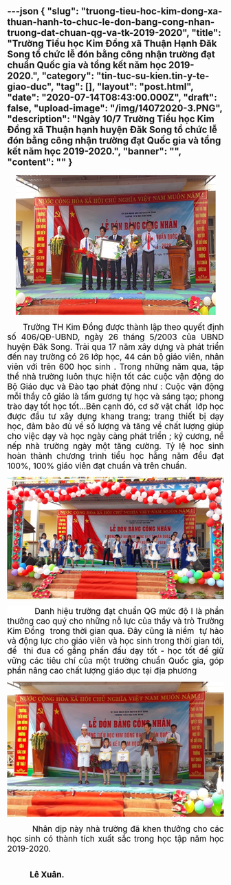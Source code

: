 ---json
{
    "slug": "truong-tieu-hoc-kim-dong-xa-thuan-hanh-to-chuc-le-don-bang-cong-nhan-truong-dat-chuan-qg-va-tk-2019-2020",
    "title": "Trường Tiểu học Kim Đồng xã Thuận Hạnh Đăk Song tổ chức lễ đón bằng công nhận trường đạt chuẩn Quốc gia và tổng kết năm học 2019-2020.",
    "category": "tin-tuc-su-kien.tin-y-te-giao-duc",
    "tag": [],
    "layout": "post.html",
    "date": "2020-07-14T08:43:00.000Z",
    "draft": false,
    "upload-image": "/img/14072020-3.PNG",
    "description": "Ngày 10/7 Trường Tiểu học Kim Đồng xã Thuận hạnh huyện Đăk Song tổ chức lễ đón bằng công nhận trường đạt Quốc gia và tổng kết năm học 2019-2020.",
    "banner": "",
    "__content__": ""
}
---
<p style="text-align:center"><img alt="" src="/img/14072020-1.PNG" /></p>

<p style="text-align:justify"><strong><em>&nbsp;&nbsp;&nbsp;&nbsp;&nbsp;&nbsp;&nbsp;&nbsp;&nbsp; </em></strong><span style="font-size:14.0pt"><span style="color:black">Trường TH Kim Đồng được th&agrave;nh lập theo quyết định số 406/QĐ-UBND, ng&agrave;y 26 th&aacute;ng 5/2003 của UBND huyện Đăk Song. Trải qua 17 năm x&acirc;y dựng v&agrave; ph&aacute;t triển đến nay trường c&oacute; 26 lớp học, 44 c&aacute;n bộ gi&aacute;o vi&ecirc;n, nh&acirc;n vi&ecirc;n với tr&ecirc;n 600 học sinh . Trong những năm qua, tập thể nh&agrave; trường lu&ocirc;n thực hiện tốt c&aacute;c cuộc vận động do Bộ Gi&aacute;o dục v&agrave; Đ&agrave;o tạo ph&aacute;t động như : Cuộc vận động mỗi thầy c&ocirc; gi&aacute;o l&agrave; tấm gương tự học v&agrave; s&aacute;ng tạo; phong tr&agrave;o dạy tốt học tốt&hellip;B&ecirc;n cạnh đ&oacute;, cơ sở vật chất <span style="background-color:white">&nbsp;lớp học được đầu tư x&acirc;y dựng khang trang; trang thiết bị dạy học, đảm bảo đủ về số lượng v&agrave; tăng về chất lượng gi&uacute;p cho việc dạy v&agrave; học ng&agrave;y c&agrave;ng ph&aacute;t triển ; kỷ cương, nề nếp nh&agrave; trường ng&agrave;y một tăng cường. Tỷ lệ học sinh ho&agrave;n th&agrave;nh chương tr&igrave;nh tiểu học hằng năm đều đạt 100%, 100% gi&aacute;o vi&ecirc;n đạt chuẩn v&agrave; tr&ecirc;n chuẩn. </span></span></span></p>

<p style="text-align:center"><img alt="" src="/img/14072020-2.PNG" /></p>

<p style="text-align:justify"><span style="font-size:14.0pt"><span style="background-color:white"><span style="color:black">&nbsp;&nbsp;&nbsp;&nbsp;&nbsp;&nbsp;&nbsp;&nbsp;&nbsp; Danh hiệu trường đạt chuẩn QG mức độ I l&agrave; phần thưởng cao qu&yacute; cho những nỗ lực của thầy v&agrave; tr&ograve; Trường Kim Đồng&nbsp; trong thời gian qua. Đ&acirc;y cũng l&agrave; niềm&nbsp; tự h&agrave;o v&agrave; động lực cho gi&aacute;o vi&ecirc;n v&agrave; học sinh trong thời gian tới, để&nbsp; thi đua cố gắng phấn đấu dạy tốt - học tốt để giữ vững c&aacute;c ti&ecirc;u ch&iacute; của một trường chuẩn Quốc gia, g&oacute;p phần n&acirc;ng cao chất lượng gi&aacute;o dục tại địa phương </span></span></span></p>

<p style="text-align:center"><img alt="" src="/img/14072020-3.PNG" /></p>

<p style="text-align:justify"><span style="font-size:14.0pt"><span style="color:black">&nbsp;&nbsp;&nbsp;&nbsp;&nbsp;&nbsp;&nbsp;&nbsp; Nh&acirc;n dịp n&agrave;y nh&agrave; trường đ&atilde; khen thưởng cho c&aacute;c học sinh c&oacute; th&agrave;nh t&iacute;ch xuất sắc trong học tập năm học 2019-2020.</span></span></p>

<p style="text-align:justify"><span style="font-size:14.0pt"><span style="color:black">&nbsp;&nbsp;&nbsp;&nbsp;&nbsp;&nbsp;&nbsp;&nbsp;&nbsp;&nbsp;&nbsp;&nbsp;&nbsp;&nbsp;&nbsp;&nbsp;&nbsp;&nbsp;&nbsp;&nbsp;&nbsp;&nbsp;&nbsp;&nbsp;&nbsp;&nbsp;&nbsp;&nbsp;&nbsp;&nbsp;&nbsp;&nbsp;&nbsp;&nbsp;&nbsp;&nbsp;&nbsp;&nbsp;&nbsp;&nbsp;&nbsp;&nbsp;&nbsp;&nbsp;&nbsp;&nbsp;&nbsp;&nbsp;&nbsp;&nbsp;&nbsp;&nbsp;&nbsp;&nbsp;&nbsp;&nbsp;&nbsp;&nbsp;&nbsp;&nbsp;&nbsp;&nbsp;&nbsp;&nbsp;&nbsp;&nbsp;&nbsp;&nbsp;&nbsp;&nbsp;&nbsp;&nbsp;&nbsp;&nbsp;&nbsp;&nbsp;&nbsp;&nbsp;&nbsp;&nbsp;&nbsp;&nbsp;&nbsp;&nbsp;&nbsp; &nbsp;&nbsp;&nbsp;&nbsp;&nbsp;&nbsp;&nbsp;&nbsp;&nbsp; &nbsp;&nbsp;&nbsp;&nbsp;&nbsp;&nbsp;&nbsp;&nbsp;&nbsp; <strong>L&ecirc; Xu&acirc;n.</strong></span></span></p>
